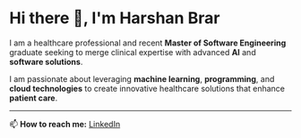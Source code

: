 # Hi there 👋, I'm Harshan Brar  

I am a healthcare professional and recent **Master of Software Engineering** graduate seeking to merge clinical expertise with advanced **AI** and **software solutions**.  

I am passionate about leveraging **machine learning**, **programming**, and **cloud technologies** to create innovative healthcare solutions that enhance **patient care**.  

---

📫 **How to reach me:** [LinkedIn](https://www.linkedin.com/in/harshan-brar) 
<!--
**S3AN-7/S3AN-7** is a ✨ _special_ ✨ repository because its `README.md` (this file) appears on your GitHub profile.

Here are some ideas to get you started:

- 🔭 I’m currently working on ...
- 🌱 I’m currently learning ...
- 👯 I’m looking to collaborate on ...
- 🤔 I’m looking for help with ...
- 💬 Ask me about ...
- 📫 How to reach me: ...
- 😄 Pronouns: ...
- ⚡ Fun fact: ...
-->
